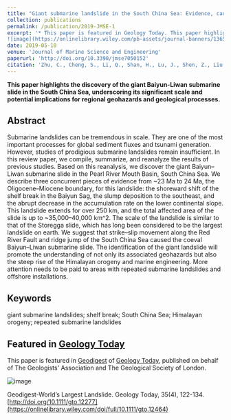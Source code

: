 ```yaml
---
title: "Giant submarine landslide in the South China Sea: Evidence, causes and implications"
collection: publications
permalink: /publication/2019-JMSE-1
excerpt: '* This paper is featured in Geology Today. This paper highlights the discovery of the giant Baiyun-Liwan submarine slide in the South China Sea, underscoring its significant scale and potential implications for regional geohazards and geological processes.  
![image](https://onlinelibrary.wiley.com/pb-assets/journal-banners/13652451-1578668534533.jpg) width="130%"'
date: 2019-05-10
venue: 'Journal of Marine Science and Engineering'
paperurl: 'http://doi.org/10.3390/jmse7050152'
citation: 'Zhu, C., Cheng, S., Li, Q., Shan, H., Lu, J., Shen, Z., Liu, X., & Jia, Y. (2019). Giant Submarine Landslide in the South China Sea: Evidence, Causes and Implications. Journal of Marine Science and Engineering, 7(5), 152'
---
```


**This paper highlights the discovery of the giant Baiyun-Liwan submarine slide in the South China Sea, underscoring its significant scale and potential implications for regional geohazards and geological processes.**

## Abstract
Submarine landslides can be tremendous in scale. They are one of the most important processes for global sediment fluxes and tsunami generation. However, studies of prodigious submarine landslides remain insufficient. In this review paper, we compile, summarize, and reanalyze the results of previous studies. Based on this reanalysis, we discover the giant Baiyun–Liwan submarine slide in the Pearl River Mouth Basin, South China Sea. We describe three concurrent pieces of evidence from ~23 Ma to 24 Ma, the Oligocene–Miocene boundary, for this landslide: the shoreward shift of the shelf break in the Baiyun Sag, the slump deposition to the southeast, and the abrupt decrease in the accumulation rate on the lower continental slope. This landslide extends for over 250 km, and the total affected area of the slide is up to ~35,000–40,000 km^2. The scale of the landslide is similar to that of the Storegga slide, which has long been considered to be the largest landslide on earth. We suggest that strike–slip movement along the Red River Fault and ridge jump of the South China Sea caused the coeval Baiyun–Liwan submarine slide. The identification of the giant landslide will promote the understanding of not only its associated geohazards but also the steep rise of the Himalayan orogeny and marine engineering. More attention needs to be paid to areas with repeated submarine landslides and offshore installations.

## Keywords
giant submarine landslides; shelf break; South China Sea; Himalayan orogeny; repeated submarine landslides

## Featured in [Geology Today](https://eos.org/)
This paper is featured in [Geodigest](https://onlinelibrary.wiley.com/doi/full/10.1111/gto.12464) of [Geology Today](https://eos.org/), published on behalf of The Geologists' Association and The Geological Society of London.  

![image](https://onlinelibrary.wiley.com/pb-assets/journal-banners/13652451-1578668534533.jpg)

Geodigest-World’s Largest Landslide. Geology Today, 35(4), 122-134. [http://doi.org/10.1111/gto.12277](https://onlinelibrary.wiley.com/doi/full/10.1111/gto.12464)
